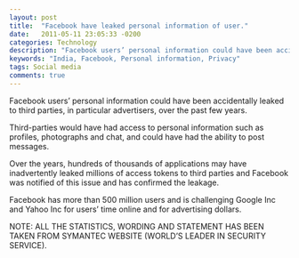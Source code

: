 ```yaml
---
layout: post
title:  "Facebook have leaked personal information of user."
date:   2011-05-11 23:05:33 -0200
categories: Technology
description: "Facebook users’ personal information could have been accidentally leaked to third parties, in particular advertisers, over the past few years."
keywords: "India, Facebook, Personal information, Privacy"
tags: Social media
comments: true
---
```


Facebook users’ personal information could have been accidentally leaked to third parties, in particular advertisers, over the past few years.

Third-parties would have had access to personal information such as profiles, photographs and chat, and could have had the ability to post messages.

Over the years, hundreds of thousands of applications may have inadvertently leaked millions of access tokens to third parties and Facebook was notified of this issue and has confirmed the leakage.

Facebook has more than 500 million users and is challenging Google Inc and Yahoo Inc for users’ time online and for advertising dollars.

NOTE: ALL THE STATISTICS, WORDING AND STATEMENT  HAS BEEN TAKEN FROM SYMANTEC WEBSITE (WORLD’S LEADER IN SECURITY SERVICE).
